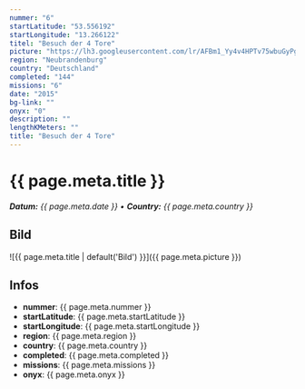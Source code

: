 ```yaml
---
nummer: "6"
startLatitude: "53.556192"
startLongitude: "13.266122"
titel: "Besuch der 4 Tore"
picture: "https://lh3.googleusercontent.com/lr/AFBm1_Yy4v4HPTv75wbuGyPgQYQd8TnEd7LtVNrDz4XiDrAZiE8fr7OSedC1XRSaPymYBbp6k1xlXEm412PtoRRNlgHgInALOIC5G2naYLEgCGj10iVP3Ai3mW9kVLSGs8WeEZzMFnt1yAd3RwKoOPaqungkDRzwLhTu9-0JDfjJZx8dAZYLIpiYjNveQtMqhS6ayg9BKr1aZwzuaOqGoq80PNlc6H0K_AGS0vmlqXEG0pbRV-VuNehJyGZ19L3nhwjqqUhz29jKiELAp5Ju7yCOaJQiZkJ3aJcqlO0d9hPytnFRGTISltQlruoJqPWkUnyS7jHEu3H4bo7xDx5dt7r8WPU_a-vMgj0r8mo2O_q2ABmzcff9UOfi-bA3rGNGDpBjHqRJi36JQCL70anj_0e7Jz197aI2RQZc-G4t7T3nXBeh-jOzpNqTQK3WzJ-Fp_wPeMw_eTW2MCCLa1tCdLCivuWLvFsd9Z4dTHShgI6jeaVXAOw6--bKddLdXYKZh17wYsED5ZAUX6wiPOeyA8UeElOYG1_HRshbMJdnVfbOXkZc651tEVA9XZQncGKma8YFxSzOCdFR4kZ20A5kMI54BEhcbafU0iAVRijbH8o2BdeliENCTKI-m8vHJ9qAlPfZTdN1EuaKsGneS8w-tIqLOf4uUPt2atCbgZdtElDF1qZ1FrRS0b_-x3DxHHqCcyPzyNaSZaHQOg"
region: "Neubrandenburg"
country: "Deutschland"
completed: "144"
missions: "6"
date: "2015"
bg-link: ""
onyx: "0"
description: ""
lengthKMeters: ""
title: "Besuch der 4 Tore"
---
```


# {{ page.meta.title }}
_**Datum:** {{ page.meta.date }} • **Country:** {{ page.meta.country }}_

## Bild
![{{ page.meta.title | default('Bild') }}]({{ page.meta.picture }})

## Infos
- **nummer**: {{ page.meta.nummer }}
- **startLatitude**: {{ page.meta.startLatitude }}
- **startLongitude**: {{ page.meta.startLongitude }}
- **region**: {{ page.meta.region }}
- **country**: {{ page.meta.country }}
- **completed**: {{ page.meta.completed }}
- **missions**: {{ page.meta.missions }}
- **onyx**: {{ page.meta.onyx }}

